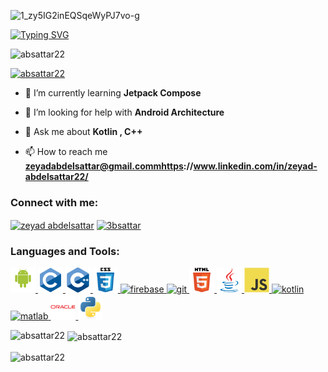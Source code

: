 
![1_zy5IG2inEQSqeWyPJ7vo-g](https://github.com/Absattar22/Absattar22/assets/116181912/ea69d495-426a-4f3d-8eb7-b23f37b0fbd5)

<a href="https://git.io/typing-svg"><img src="https://readme-typing-svg.demolab.com?font=Fira+Code&size=30&duration=2000&pause=1000&color=11DBF7&background=1B5AFF00&center=true&vCenter=true&random=true&width=435&lines=Hi+there+Iam+Zeyad;Iam+an++Android+developer" alt="Typing SVG" /></a>

<p align="left"> <img src="https://komarev.com/ghpvc/?username=absattar22&label=Profile%20views&color=0e75b6&style=flat" alt="absattar22" /> </p>

<p align="left"> <a href="https://github.com/ryo-ma/github-profile-trophy"><img src="https://github-profile-trophy.vercel.app/?username=absattar22" alt="absattar22" /></a> </p>

- 🌱 I’m currently learning **Jetpack Compose**

- 🤝 I’m looking for help with **Android Architecture**

- 💬 Ask me about **Kotlin , C++**

- 📫 How to reach me **zeyadabdelsattar@gmail.commhttps://www.linkedin.com/in/zeyad-abdelsattar22/**

<h3 align="left">Connect with me:</h3>
<p align="left">
<a href="https://linkedin.com/in/zeyad abdelsattar" target="blank"><img align="center" src="https://raw.githubusercontent.com/rahuldkjain/github-profile-readme-generator/master/src/images/icons/Social/linked-in-alt.svg" alt="zeyad abdelsattar" height="30" width="40" /></a>
<a href="https://codeforces.com/profile/3bsattar" target="blank"><img align="center" src="https://raw.githubusercontent.com/rahuldkjain/github-profile-readme-generator/master/src/images/icons/Social/codeforces.svg" alt="3bsattar" height="30" width="40" /></a>
</p>

<h3 align="left">Languages and Tools:</h3>
<p align="left"> <a href="https://developer.android.com" target="_blank" rel="noreferrer"> <img src="https://raw.githubusercontent.com/devicons/devicon/master/icons/android/android-original-wordmark.svg" alt="android" width="40" height="40"/> </a> <a href="https://www.cprogramming.com/" target="_blank" rel="noreferrer"> <img src="https://raw.githubusercontent.com/devicons/devicon/master/icons/c/c-original.svg" alt="c" width="40" height="40"/> </a> <a href="https://www.w3schools.com/cpp/" target="_blank" rel="noreferrer"> <img src="https://raw.githubusercontent.com/devicons/devicon/master/icons/cplusplus/cplusplus-original.svg" alt="cplusplus" width="40" height="40"/> </a> <a href="https://www.w3schools.com/css/" target="_blank" rel="noreferrer"> <img src="https://raw.githubusercontent.com/devicons/devicon/master/icons/css3/css3-original-wordmark.svg" alt="css3" width="40" height="40"/> </a> <a href="https://firebase.google.com/" target="_blank" rel="noreferrer"> <img src="https://www.vectorlogo.zone/logos/firebase/firebase-icon.svg" alt="firebase" width="40" height="40"/> </a> <a href="https://git-scm.com/" target="_blank" rel="noreferrer"> <img src="https://www.vectorlogo.zone/logos/git-scm/git-scm-icon.svg" alt="git" width="40" height="40"/> </a> <a href="https://www.w3.org/html/" target="_blank" rel="noreferrer"> <img src="https://raw.githubusercontent.com/devicons/devicon/master/icons/html5/html5-original-wordmark.svg" alt="html5" width="40" height="40"/> </a> <a href="https://www.java.com" target="_blank" rel="noreferrer"> <img src="https://raw.githubusercontent.com/devicons/devicon/master/icons/java/java-original.svg" alt="java" width="40" height="40"/> </a> <a href="https://developer.mozilla.org/en-US/docs/Web/JavaScript" target="_blank" rel="noreferrer"> <img src="https://raw.githubusercontent.com/devicons/devicon/master/icons/javascript/javascript-original.svg" alt="javascript" width="40" height="40"/> </a> <a href="https://kotlinlang.org" target="_blank" rel="noreferrer"> <img src="https://www.vectorlogo.zone/logos/kotlinlang/kotlinlang-icon.svg" alt="kotlin" width="40" height="40"/> </a> <a href="https://www.mathworks.com/" target="_blank" rel="noreferrer"> <img src="https://upload.wikimedia.org/wikipedia/commons/2/21/Matlab_Logo.png" alt="matlab" width="40" height="40"/> </a> <a href="https://www.oracle.com/" target="_blank" rel="noreferrer"> <img src="https://raw.githubusercontent.com/devicons/devicon/master/icons/oracle/oracle-original.svg" alt="oracle" width="40" height="40"/> </a> <a href="https://www.python.org" target="_blank" rel="noreferrer"> <img src="https://raw.githubusercontent.com/devicons/devicon/master/icons/python/python-original.svg" alt="python" width="40" height="40"/> </a> </p>

<p><img align="left" src="https://github-readme-stats.vercel.app/api/top-langs?username=absattar22&show_icons=true&locale=en&layout=compact" alt="absattar22" /></p>

<p>&nbsp;<img align="center" src="https://github-readme-stats.vercel.app/api?username=absattar22&show_icons=true&locale=en" alt="absattar22" /></p>

<p><img align="center" src="https://github-readme-streak-stats.herokuapp.com/?user=absattar22&" alt="absattar22" /></p>
